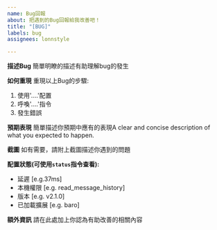 ```yaml
---
name: Bug回報
about: 把遇到的Bug回報給我改善吧！
title: "[BUG]"
labels: bug
assignees: lonnstyle

---
```


**描述Bug**
簡單明瞭的描述有助理解bug的發生

**如何重現**
重現以上Bug的步驟:
1. 使用'....'配置
2. 呼喚'....'指令
3. 發生錯誤

**預期表現**
簡單描述你預期中應有的表現A clear and concise description of what you expected to happen.

**截圖**
如有需要，請附上截圖描述你遇到的問題

**配置狀態(可使用`status`指令查看):**
 - 延遲 [e.g.37ms]
 - 本機權限 [e.g. read_message_history]
 - 版本 [e.g. v2.1.0]
 - 已加載擴展 [e.g. baro]

**額外資訊**
請在此處加上你認為有助改善的相關內容
